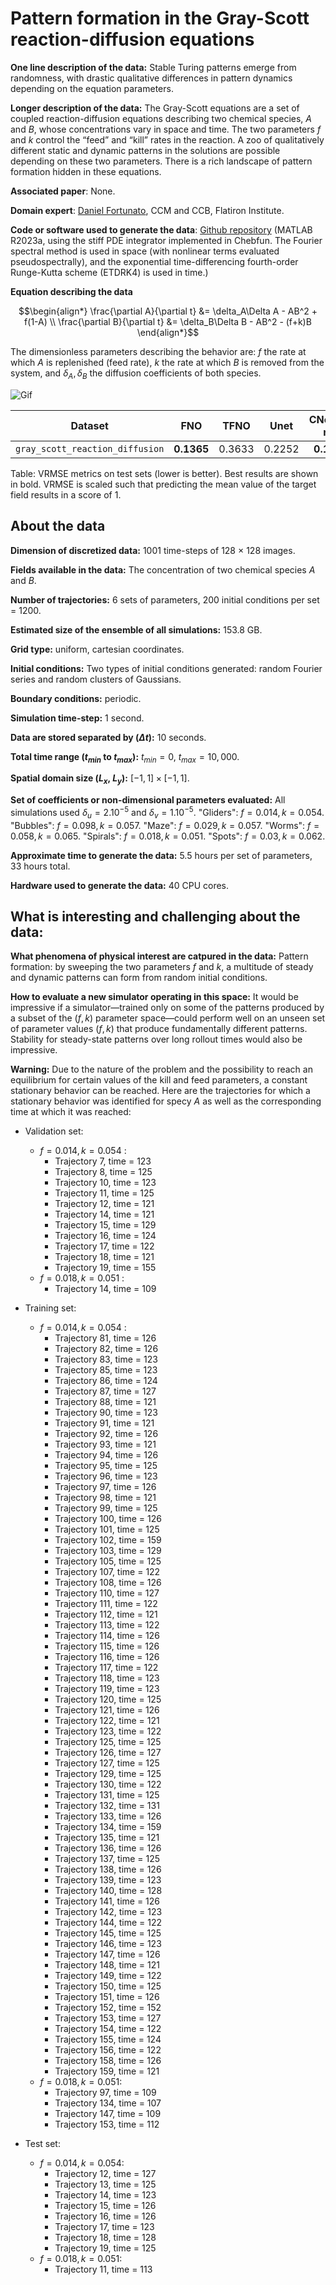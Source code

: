 # Pattern formation in the Gray-Scott reaction-diffusion equations

**One line description of the data:** Stable Turing patterns emerge from randomness, with drastic qualitative differences in pattern dynamics depending on the equation parameters.

**Longer description of the data:** The Gray-Scott equations are a set of coupled reaction-diffusion equations describing two chemical species, $A$ and $B$, whose concentrations vary in space and time. The two parameters $f$ and $k$ control the “feed” and “kill” rates in the reaction. A zoo of qualitatively different static and dynamic patterns in the solutions are possible depending on these two parameters. There is a rich landscape of pattern formation hidden in these equations.

**Associated paper**: None.

**Domain expert**: [Daniel Fortunato](https://danfortunato.com/), CCM and CCB, Flatiron Institute.

**Code or software used to generate the data**: [Github repository](https://github.com/danfortunato/spectral-gray-scott) (MATLAB R2023a, using the stiff PDE integrator implemented in Chebfun. The Fourier spectral method is used in space (with nonlinear terms evaluated pseudospectrally), and the exponential time-differencing fourth-order Runge-Kutta scheme (ETDRK4) is used in time.)

**Equation describing the data**

```math
\begin{align*}
\frac{\partial A}{\partial t} &= \delta_A\Delta A - AB^2 + f(1-A) \\ \frac{\partial B}{\partial t} &= \delta_B\Delta B - AB^2 - (f+k)B
\end{align*}
```

The dimensionless parameters describing the behavior are: $f$ the rate at which $A$ is replenished (feed rate), $k$ the rate at which $B$ is removed from the system, and  $\delta_A, \delta_B$ the diffusion coefficients of both species.


![Gif](https://users.flatironinstitute.org/~polymathic/data/the_well/datasets/gray_scott_reaction_diffusion/gif/concentration_A_normalized.gif)

| Dataset    | FNO | TFNO  | Unet | CNextU-net
|:-:|:-:|:-:|:-:|:-:|
| `gray_scott_reaction_diffusion` | $\mathbf{0.1365}$  | 0.3633 | 0.2252|$\mathbf{0.1761}$|

Table: VRMSE metrics on test sets (lower is better). Best results are shown in bold. VRMSE is scaled such that predicting the mean value of the target field results in a score of 1.

## About the data

**Dimension of discretized data:** 1001 time-steps of 128 $\times$ 128 images.

**Fields available in the data:** The concentration of two chemical species $A$ and $B$.

**Number of trajectories:** 6 sets of parameters, 200 initial conditions per set = 1200.

**Estimated size of the ensemble of all simulations:** 153.8 GB.

**Grid type:** uniform, cartesian coordinates.

**Initial conditions:** Two types of initial conditions generated: random Fourier series and random clusters of Gaussians.

**Boundary conditions:** periodic.

**Simulation time-step:** 1 second.

**Data are stored separated by ($\Delta t$):** 10 seconds.

**Total time range ($t_{min}$ to $t_{max}$):** $t_{min} =0$, $t_{max} = 10,000$.

**Spatial domain size ($L_x$, $L_y$):** $[-1,1]\times[-1,1]$.

**Set of coefficients or non-dimensional parameters evaluated:** All simulations used $\delta_u = 2.10^{-5}$ and $\delta_v = 1.10^{-5}$.
"Gliders": $f = 0.014, k = 0.054$. "Bubbles": $f = 0.098, k =0.057$. "Maze": $f= 0.029, k = 0.057$. "Worms": $f= 0.058, k = 0.065$. "Spirals": $f=0.018, k = 0.051$. "Spots": $f= 0.03, k=0.062$.

**Approximate time to generate the data:** 5.5 hours per set of parameters, 33 hours total.

**Hardware used to generate the data:** 40 CPU cores.

## What is interesting and challenging about the data:

**What phenomena of physical interest are catpured in the data:** Pattern formation: by sweeping the two parameters $f$ and $k$, a multitude of steady and dynamic patterns can form from random initial conditions.

**How to evaluate a new simulator operating in this space:** It would be impressive if a simulator—trained only on some of the patterns produced by a subset of the $(f, k)$ parameter space—could perform well on an unseen set of parameter values $(f, k)$ that produce fundamentally different patterns. Stability for steady-state patterns over long rollout times would also be impressive.


**Warning:** Due to the nature of the problem and the possibility to reach an equilibrium for certain values of the kill and feed parameters, a constant stationary behavior can be reached. Here are the trajectories for which a stationary behavior was identified for specy $A$ as well as the corresponding time at which it was reached:
- Validation set:
    - $f=0.014, k=0.054$ :
        - Trajectory 7, time = 123
        - Trajectory 8, time = 125
        - Trajectory 10, time = 123
        - Trajectory 11, time = 125
        - Trajectory 12, time = 121
        - Trajectory 14, time = 121
        - Trajectory 15, time = 129
        - Trajectory 16, time = 124
        - Trajectory 17, time = 122
        - Trajectory 18, time = 121
        - Trajectory 19, time = 155
    - $f=0.018, k=0.051$ :
        - Trajectory 14, time = 109

- Training set:
    - $f=0.014,k=0.054$ :
        - Trajectory 81, time = 126
        - Trajectory 82, time = 126
        - Trajectory 83, time = 123
        - Trajectory 85, time = 123
        - Trajectory 86, time = 124
        - Trajectory 87, time = 127
        - Trajectory 88, time = 121
        - Trajectory 90, time = 123
        - Trajectory 91, time = 121
        - Trajectory 92, time = 126
        - Trajectory 93, time = 121
        - Trajectory 94, time = 126
        - Trajectory 95, time = 125
        - Trajectory 96, time = 123
        - Trajectory 97, time = 126
        - Trajectory 98, time = 121
        - Trajectory 99, time = 125
        - Trajectory 100, time = 126
        - Trajectory 101, time = 125
        - Trajectory 102, time = 159
        - Trajectory 103, time = 129
        - Trajectory 105, time = 125
        - Trajectory 107, time = 122
        - Trajectory 108, time = 126
        - Trajectory 110, time = 127
        - Trajectory 111, time = 122
        - Trajectory 112, time = 121
        - Trajectory 113, time = 122
        - Trajectory 114, time = 126
        - Trajectory 115, time = 126
        - Trajectory 116, time = 126
        - Trajectory 117, time = 122
        - Trajectory 118, time = 123
        - Trajectory 119, time = 123
        - Trajectory 120, time = 125
        - Trajectory 121, time = 126
        - Trajectory 122, time = 121
        - Trajectory 123, time = 122
        - Trajectory 125, time = 125
        - Trajectory 126, time = 127
        - Trajectory 127, time = 125
        - Trajectory 129, time = 125
        - Trajectory 130, time = 122
        - Trajectory 131, time = 125
        - Trajectory 132, time = 131
        - Trajectory 133, time = 126
        - Trajectory 134, time = 159
        - Trajectory 135, time = 121
        - Trajectory 136, time = 126
        - Trajectory 137, time = 125
        - Trajectory 138, time = 126
        - Trajectory 139, time = 123
        - Trajectory 140, time = 128
        - Trajectory 141, time = 126
        - Trajectory 142, time = 123
        - Trajectory 144, time = 122
        - Trajectory 145, time = 125
        - Trajectory 146, time = 123
        - Trajectory 147, time = 126
        - Trajectory 148, time = 121
        - Trajectory 149, time = 122
        - Trajectory 150, time = 125
        - Trajectory 151, time = 126
        - Trajectory 152, time = 152
        - Trajectory 153, time = 127
        - Trajectory 154, time = 122
        - Trajectory 155, time = 124
        - Trajectory 156, time = 122
        - Trajectory 158, time = 126
        - Trajectory 159, time = 121
    - $f=0.018,k=0.051$:
        - Trajectory 97, time = 109
        - Trajectory 134, time = 107
        - Trajectory 147, time = 109
        - Trajectory 153, time = 112

- Test set:
    - $f=0.014,k=0.054$:
        - Trajectory 12, time = 127
        - Trajectory 13, time = 125
        - Trajectory 14, time = 123
        - Trajectory 15, time = 126
        - Trajectory 16, time = 126
        - Trajectory 17, time = 123
        - Trajectory 18, time = 128
        - Trajectory 19, time = 125
    - $f=0.018,k=0.051$:
        - Trajectory 11, time = 113
